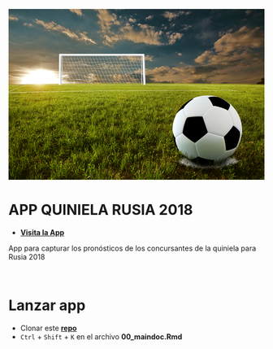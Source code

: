![ball01](www/ball01.png)

APP QUINIELA RUSIA 2018
================


- [**Visita la App**](https://alfr0d0.shinyapps.io/quiniela_registro/)

App para capturar los pronósticos de los concursantes de la quiniela para Rusia 2018

<br>

Lanzar app
===========
- Clonar este [**repo**](https://github.com/adfmb/quinielaRSA2018.git)
- `Ctrl` + `Shift` + `K` en el archivo **00_maindoc.Rmd**